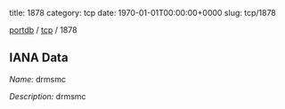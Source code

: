 title: 1878
category: tcp
date: 1970-01-01T00:00:00+0000
slug: tcp/1878

[portdb](/) / [tcp](/category/tcp.html) / 1878


## IANA Data

_Name:_ drmsmc

_Description:_ drmsmc


